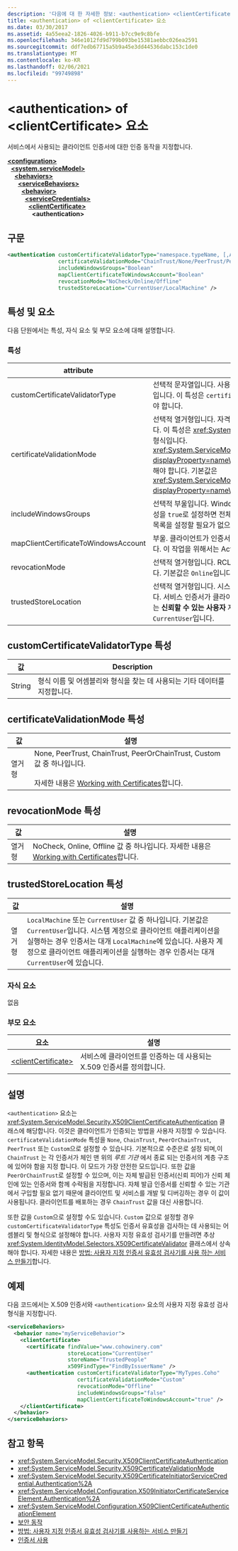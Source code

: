 ```yaml
---
description: '다음에 대 한 자세한 정보: <authentication> <clientCertificate> 요소'
title: <authentication> of <clientCertificate> 요소
ms.date: 03/30/2017
ms.assetid: 4a55eea2-1826-4026-b911-b7cc9e9c8bfe
ms.openlocfilehash: 346e1012fd9d799b093be15381aebbc026ea2591
ms.sourcegitcommit: ddf7edb67715a5b9a45e3dd44536dabc153c1de0
ms.translationtype: MT
ms.contentlocale: ko-KR
ms.lasthandoff: 02/06/2021
ms.locfileid: "99749898"
---
```

# <a name="authentication-of-clientcertificate-element"></a>\<authentication> of \<clientCertificate> 요소

서비스에서 사용되는 클라이언트 인증서에 대한 인증 동작을 지정합니다.  
  
[**\<configuration>**](../configuration-element.md)\
&nbsp;&nbsp;[**\<system.serviceModel>**](system-servicemodel.md)\
&nbsp;&nbsp;&nbsp;&nbsp;[**\<behaviors>**](behaviors.md)\
&nbsp;&nbsp;&nbsp;&nbsp;&nbsp;&nbsp;[**\<serviceBehaviors>**](servicebehaviors.md)\
&nbsp;&nbsp;&nbsp;&nbsp;&nbsp;&nbsp;&nbsp;&nbsp;[**\<behavior>**](behavior-of-servicebehaviors.md)\
&nbsp;&nbsp;&nbsp;&nbsp;&nbsp;&nbsp;&nbsp;&nbsp;&nbsp;&nbsp;[**\<serviceCredentials>**](servicecredentials.md)\
&nbsp;&nbsp;&nbsp;&nbsp;&nbsp;&nbsp;&nbsp;&nbsp;&nbsp;&nbsp;&nbsp;&nbsp;[**\<clientCertificate>**](clientcertificate-of-servicecredentials.md)\
&nbsp;&nbsp;&nbsp;&nbsp;&nbsp;&nbsp;&nbsp;&nbsp;&nbsp;&nbsp;&nbsp;&nbsp;&nbsp;&nbsp;**\<authentication>**  
  
## <a name="syntax"></a>구문  
  
```xml  
<authentication customCertificateValidatorType="namespace.typeName, [,AssemblyName] [,Version=version number] [,Culture=culture] [,PublicKeyToken=token]"
                certificateValidationMode="ChainTrust/None/PeerTrust/PeerOrChainTrust/Custom"
                includeWindowsGroups="Boolean"
                mapClientCertificateToWindowsAccount="Boolean"
                revocationMode="NoCheck/Online/Offline"
                trustedStoreLocation="CurrentUser/LocalMachine" />
```  
  
## <a name="attributes-and-elements"></a>특성 및 요소  

 다음 단원에서는 특성, 자식 요소 및 부모 요소에 대해 설명합니다.  
  
### <a name="attributes"></a>특성  
  
|attribute|설명|  
|---------------|-----------------|  
|customCertificateValidatorType|선택적 문자열입니다. 사용자 지정 형식의 유효성을 검사하는 데 사용되는 형식 및 어셈블리입니다. 이 특성은 `certificateValidationMode`가 `Custom`으로 설정되어 있을 때 설정해야 합니다.|  
|certificateValidationMode|선택적 열거형입니다. 자격 증명의 유효성을 검사하는 데 사용되는 모드 중 하나를 지정합니다. 이 특성은 <xref:System.ServiceModel.Security.X509CertificateValidationMode> 형식입니다. <xref:System.ServiceModel.Security.X509CertificateValidationMode.Custom?displayProperty=nameWithType>으로 설정되면 `customCertificateValidator`도 지정해야 합니다. 기본값은 <xref:System.ServiceModel.Security.X509CertificateValidationMode.ChainTrust?displayProperty=nameWithType>입니다.|  
|includeWindowsGroups|선택적 부울입니다. Windows 그룹이 보안 컨텍스트에 포함될지 여부를 지정합니다. 이 특성을 `true`로 설정하면 전체 그룹이 확장되므로 성능에 영향을 줍니다. 사용자가 속한 그룹의 목록을 설정할 필요가 없으면 이 특성을 `false`로 설정합니다.|  
|mapClientCertificateToWindowsAccount|부울. 클라이언트가 인증서를 사용하여 Windows ID에 매핑될 수 있는지 여부를 지정합니다. 이 작업을 위해서는 Active Directory를 사용할 수 있어야 합니다.|  
|revocationMode|선택적 열거형입니다. RCL(해지된 인증서 목록)을 검사하는 데 사용되는 모드 중 하나입니다. 기본값은 `Online`입니다. 이 값은 HTTP 전송 보안을 사용할 때 무시됩니다.|  
|trustedStoreLocation|선택적 열거형입니다. 시스템 저장소 위치 `LocalMachine` 또는 `CurrentUser` 중 하나입니다. 서비스 인증서가 클라이언트와 협상될 때 이 값이 사용됩니다. 지정 된 저장소 위치에 있는 **신뢰할 수 있는 사용자** 저장소에 대해 유효성 검사가 수행 됩니다. 기본값은 `CurrentUser`입니다.|  
  
## <a name="customcertificatevalidatortype-attribute"></a>customCertificateValidatorType 특성  
  
|값|Description|  
|-----------|-----------------|  
|String|형식 이름 및 어셈블리와 형식을 찾는 데 사용되는 기타 데이터를 지정합니다.|  
  
## <a name="certificatevalidationmode-attribute"></a>certificateValidationMode 특성  
  
|값|설명|  
|-----------|-----------------|  
|열거형|None, PeerTrust, ChainTrust, PeerOrChainTrust, Custom 값 중 하나입니다.<br /><br /> 자세한 내용은 [Working with Certificates](../../../wcf/feature-details/working-with-certificates.md)합니다.|  
  
## <a name="revocationmode-attribute"></a>revocationMode 특성  
  
|값|설명|  
|-----------|-----------------|  
|열거형|NoCheck, Online, Offline 값 중 하나입니다. 자세한 내용은 [Working with Certificates](../../../wcf/feature-details/working-with-certificates.md)합니다.|  
  
## <a name="trustedstorelocation-attribute"></a>trustedStoreLocation 특성  
  
|값|설명|  
|-----------|-----------------|  
|열거형|`LocalMachine` 또는 `CurrentUser` 값 중 하나입니다. 기본값은 `CurrentUser`입니다. 시스템 계정으로 클라이언트 애플리케이션을 실행하는 경우 인증서는 대개 `LocalMachine`에 있습니다. 사용자 계정으로 클라이언트 애플리케이션을 실행하는 경우 인증서는 대개 `CurrentUser`에 있습니다.|  
  
### <a name="child-elements"></a>자식 요소  

 없음  
  
### <a name="parent-elements"></a>부모 요소  
  
|요소|설명|  
|-------------|-----------------|  
|[\<clientCertificate>](clientcertificate-of-servicecredentials.md)|서비스에 클라이언트를 인증하는 데 사용되는 X.509 인증서를 정의합니다.|  
  
## <a name="remarks"></a>설명  

 `<authentication>` 요소는 <xref:System.ServiceModel.Security.X509ClientCertificateAuthentication> 클래스에 해당합니다. 이것은 클라이언트가 인증되는 방법을 사용자 지정할 수 있습니다. `certificateValidationMode` 특성을 `None`, `ChainTrust`, `PeerOrChainTrust`, `PeerTrust` 또는 `Custom`으로 설정할 수 있습니다. 기본적으로 수준은로 설정 되며,이 `ChainTrust` 는 각 인증서가 체인 맨 위의 *루트 기관* 에서 종료 되는 인증서의 계층 구조에 있어야 함을 지정 합니다. 이 모드가 가장 안전한 모드입니다. 또한 값을 `PeerOrChainTrust`로 설정할 수 있으며, 이는 자체 발급된 인증서(신뢰 피어)가 신뢰 체인에 있는 인증서와 함께 수락됨을 지정합니다. 자체 발급 인증서를 신뢰할 수 있는 기관에서 구입할 필요 없기 때문에 클라이언트 및 서비스를 개발 및 디버깅하는 경우 이 값이 사용됩니다. 클라이언트를 배포하는 경우 `ChainTrust` 값을 대신 사용합니다.  
  
 또한 값을 `Custom`으로 설정할 수도 있습니다. `Custom` 값으로 설정할 경우 `customCertificateValidatorType` 특성도 인증서 유효성을 검사하는 데 사용되는 어셈블리 및 형식으로 설정해야 합니다. 사용자 지정 유효성 검사기를 만들려면 추상 <xref:System.IdentityModel.Selectors.X509CertificateValidator> 클래스에서 상속해야 합니다. 자세한 내용은 [방법: 사용자 지정 인증서 유효성 검사기를 사용 하는 서비스 만들기](../../../wcf/extending/how-to-create-a-service-that-employs-a-custom-certificate-validator.md)합니다.  
  
## <a name="example"></a>예제  

 다음 코드에서는 X.509 인증서와 `<authentication>` 요소의 사용자 지정 유효성 검사 형식을 지정합니다.  
  
```xml  
<serviceBehaviors>
  <behavior name="myServiceBehavior">
    <clientCertificate>
      <certificate findValue="www.cohowinery.com"
                   storeLocation="CurrentUser"
                   storeName="TrustedPeople"
                   x509FindType="FindByIssuerName" />
      <authentication customCertificateValidatorType="MyTypes.Coho"
                      certificateValidationMode="Custom"
                      revocationMode="Offline"
                      includeWindowsGroups="false"
                      mapClientCertificateToWindowsAccount="true" />
    </clientCertificate>
  </behavior>
</serviceBehaviors>
```  
  
## <a name="see-also"></a>참고 항목

- <xref:System.ServiceModel.Security.X509ClientCertificateAuthentication>
- <xref:System.ServiceModel.Security.X509CertificateValidationMode>
- <xref:System.ServiceModel.Security.X509CertificateInitiatorServiceCredential.Authentication%2A>
- <xref:System.ServiceModel.Configuration.X509InitiatorCertificateServiceElement.Authentication%2A>
- <xref:System.ServiceModel.Configuration.X509ClientCertificateAuthenticationElement>
- [보안 동작](../../../wcf/feature-details/security-behaviors-in-wcf.md)
- [방법: 사용자 지정 인증서 유효성 검사기를 사용하는 서비스 만들기](../../../wcf/extending/how-to-create-a-service-that-employs-a-custom-certificate-validator.md)
- [인증서 사용](../../../wcf/feature-details/working-with-certificates.md)

